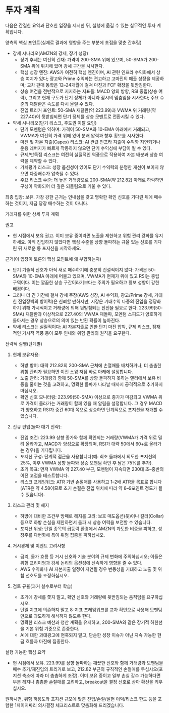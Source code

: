 # 투자 계획

다음은 간결한 요약과 단호한 입장을 제시한 뒤, 실행에 옮길 수 있는 실무적인 투자 계획입니다.

양측의 핵심 포인트(실제로 결과에 영향을 주는 부분에 초점을 맞춘 간추림)
- 강세 시나리오(AMZN의 강세, 장기 성장)
  - 장기 추세는 여전히 건재: 가격이 200-SMA 위에 있으며, 50-SMA가 200-SMA 위에 위치해 있어 강세 구간을 시사한다.
  - 핵심 성장 엔진: AWS가 여전히 핵심 엔진이며, AI 관련 인프라 수익화에서 상승 여지가 있다; 광고와 Prime 수익화는 견고하고 고마진의 매출 성장을 제공하며; 교차 판매 동학은 12–24개월에 걸쳐 마진과 FCF 확장을 뒷받침한다.
  - 상승 여건을 전반적으로 지지하는 지표들: MACD 양의 방향, RSI 중립(상승 여력), 그리고 현재 구도가 단기 정체가 아니라 잠시의 멈춤임을 시사한다; 주요 수준의 재탈환은 속도를 다시 올릴 수 있다.
  - 진입 트리거 포인트: 50-SMA 재탈환(약 223.99)과 VWMA 위 거래량(약 227.40)이 뒷받침되면 단기 정체를 상승 모멘트로 전환시킬 수 있다.
- 약세 시나리오(단기 리스크, 주도권 이탈 요인)
  - 단기 모멘텀은 약하며: 가격이 50-SMA와 10-EMA 아래에서 거래되고, VWMA가 여전히 가격 위에 있어 분배 압력과 향후 횡보를 시사한다.
  - 마진 및 자본 지출(Capex) 리스크: AI 관련 인프라 지출이 수익화 지연되거나 운용 레버지가 빠르게 작동하지 않으면 단기 수익성에 부담이 될 수 있다.
  - 규제/반독점 리스크는 여전히 실질적인 역풍으로 작용하여 자본 배분과 상승 여력을 제약할 수 있다.
  - 가치평가 리스크: 성장 옵션성이 있어도 단기 수익력의 분명한 개선이 보이지 않으면 다중배수가 압축될 수 있다.
  - 주요 리스크 수준: 더 높은 거래량으로 200-SMA(약 212.82) 아래로 하락하면 구성이 악화되어 더 깊은 되돌림으로 기울 수 있다.

최종 입장: 보유. 가장 강한 근거는 인내심을 갖고 명확한 확인 신호를 기다린 뒤에 매수하는 것이지, 지금 당장 매수하는 것이 아니다.

거래자를 위한 상세 투자 계획

권고
- 현 시점에서 보유 권고. 이미 보유 중이라면 노출을 제한하고 위험 관리 강화를 유지하세요. 아직 진입하지 않았다면 핵심 수준을 상향 돌파하는 규율 있는 신호를 기다린 뒤 새로운 롱 포지션을 시작하세요.

근거(이 입장이 토론의 핵심 포인트에 왜 부합하는지)
- 단기 기술적 신호가 아직 새로 매수하기에 충분히 건설적이지 않다: 가격은 50-SMA와 10-EMA 아래에 머물고 있으며, VWMA가 현재가 위에 있고 RSI는 중립 구역이다. 이는 깔끔한 상승 구간이라기보다는 주의가 필요하고 횡보 성향이 강한 배경이다.
- 그러나 더 긴 기간에 걸쳐 강세 주장(AWS 성장, AI 수익화, 광고/Prime 강세, 거대한 진입장벽의 방어력)은 신뢰할 만하지만, 시장은 기대수익 다중의 진입을 정당화하기 위해 가시적이고 거래량에 의해 뒷받침되는 진전을 필요로 한다. 223.99(50-SMA) 재탈환과 이상적으로 227.40의 VWMA 재돌파, 모멘텀 스피드가 양호하게 돌아서는 경우 상승으로의 의미 있는 반환 확률이 높아진다.
- 약세 리스크는 실질적이다: AI 자본지출로 인한 단기 마진 압박, 규제 리스크, 잠재적인 거시적 역풍 등이 모두 인내와 위험 관리의 원칙을 요구한다.

전략적 실행(단계별)
1) 현재 보유자용:
   - 하방 방어: 대략 212.82의 200-SMA 근처에 손절매를 배치하거나, 더 촘촘한 위험 관리가 필요하면 이전 스윙 저점 바로 아래에 설정합니다.
   - 노출 관리: 거래량과 함께 50-SMA를 상향 돌파하지 못하는 랠리에서 보유 비중을 줄이는 것을 고려하고, 명확한 돌파가 나타날 때까지 공격적으로 추가하지 마십시오.
   - 확인 신호 모니터링: 223.99(50-SMA) 이상으로 종가가 마감되고 VWMA 위로 가격이 올라가는 거래량이 함께 있을 때 알림을 설정합니다. 그 경우 MACD가 양호하고 RSI가 중간 60대 쪽으로 상승하면 단계적으로 포지션을 재개할 수 있습니다.

2) 신규 편입(돌파 대기 전략):
   - 진입 조건: 223.99 상향 종가와 함께 확인되는 거래량(VWMA가 가격 위로 밀려 올라가고, MACD가 양성으로 확장되며, RSI가 대략 50에서 60+로 올라가는 경우)을 기다립니다.
   - 포지션 구성: 단계적 접근을 사용합니다(예: 최초 돌파에서 의도한 포지션의 25%, 이후 VWMA 상향 돌파와 상승 모멘텀 확인 후 남은 75%를 추가).
   - 초기 목표: 먼저 VWMA 약 227.40 부근, 모멘텀이 지속되면 230대 초–중반의 이전 고점을 테스트합니다.
   - 리스크 프레임워크: ATR 기반 손절매를 사용하고 1–2배 ATR을 목표로 합니다(ATR은 약 4.58이므로 초기 손절은 진입 위치에 따라 약 8–9포인트 정도가 될 수 있습니다).

3) 리스크 관리 및 헤지
   - 하방에 대비한 조건부 방패로 헤지를 고려: 보호 매도옵션(풋)이나 칼라(Collar) 등으로 하방 손실을 제한하면서 돌파 시 상승 여력을 보전할 수 있습니다.
   - 포지션 위생: 단일 종목의 급등락 환경에서 AMZN의 과도한 비중을 피하고, 성장주를 다변화해 특이 위험 집중을 피하십시오.

4) 거시경제 및 이벤트 고려사항
   - 금리, 물가 흐름 등 거시 신호와 기술 분야의 규제 변화에 주의하십시오; 이들은 위험 프리미엄과 강세 논리의 옵션성에 신속하게 영향을 줄 수 있다.
   - AWS 수익화나 AI 자본지출 일정이 지연될 경우 변동성을 기대하고 노출 및 위험 선호도를 조정하십시오.

5) 검토 규율(과거 실수로부터 학습)
   - 초기에 강세를 쫓지 말고, 확인 신호와 거래량에 뒷받침되는 움직임을 요구하십시오.
   - 단일 지표에 의존하지 말고 8-지표 프레임워크를 교차 확인으로 사용해 모멘텀만으로 과도하게 해석하지 않도록 한다.
   - 명확한 리스크 예산과 청산 계획을 유지하고, 200-SMA와 같은 장기적 하한선을 기본 위험 기준으로 존중한다.
   - AI에 대한 과대광고에 현혹되지 말고, 단순한 성장 이슈가 아닌 지속 가능한 현금 흐름과 마진에 집중한다.

실행 가능한 핵심 요약
- 현 시점에서 보유. 223.99를 상향 돌파하는 깨끗한 신호와 함께 거래량과 모멘텀을 매수 추가/재진입의 트리거로 보고, 212.82 부근의 규칙적인 손절매를 두십시오(포지션 축소에 따라 더 촘촘하게 조정). 이미 보유 중이고 일부 손실 감수 가능하다면 부분 헤지나 촘촘한 손절매를 고려하고, breakout을 결정 신호로 삼아 확신을 키우십시오.

원하시면, 위험 허용도와 포지션 규모에 맞춘 진입/손절/실현 이익/리스크 한도 등을 포함한 1페이지짜리 의사결정 체크리스트로 맞춤화해 드리겠습니다.
